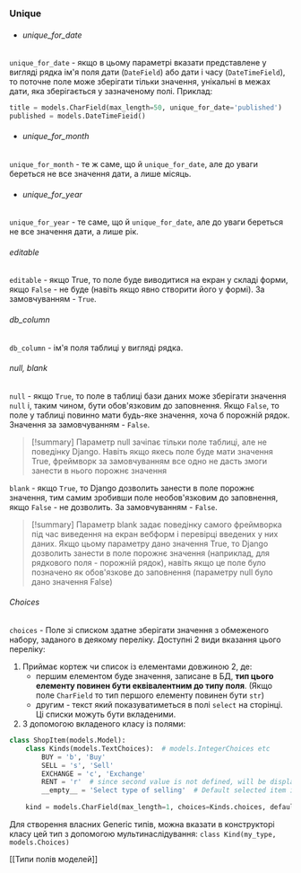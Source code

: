 
### Unique
- ###### unique_for_date
`unique_for_date` - якщо в цьому параметрі вказати представлене у вигляді рядка ім'я поля дати (`DateField`) або дати і часу (`DateTimeField`), то поточне поле може зберігати тільки значення, унікальні в межах дати, яка зберігається у зазначеному полі. Приклад:
```python
title = models.CharField(max_length=50, unique_for_date='published')
published = models.DateTimeFieid()
```  

- ###### unique_for_month
`unique_for_month` - те ж саме, що й `unique_for_date`, але до уваги береться не все значення дати, а лише місяць.

- ###### unique_fоr_уеаr
`unique_fоr_уеаr` - те саме, що й `unique_for_date`, але до уваги береться не все значення дати, а лише рік.

###### editable
`editable` - якщо True, то поле буде виводитися на екран у складі форми, якщо `False` - не буде (навіть якщо явно створити його у формі). За замовчуванням - `True`.

###### db_column
`db_column` - ім'я поля таблиці у вигляді рядка.

###### null, blank
`null` - якщо `True`, то поле в таблиці бази даних може зберігати значення `null` і, таким чином, бути обов'язковим до заповнення. Якщо `False`, то поле у таблиці повинно мати будь-яке значення, хоча б порожній рядок. Значення за замовчуванням - `False`.
> [!summary] Параметр null зачіпає тільки поле таблиці, але не поведінку Django. Навіть якщо якесь поле буде мати значення True, фреймворк за замовчуванням все одно не дасть змоги занести в нього порожнє значення

`blank` - якщо `True`, то Django дозволить занести в поле порожнє значення, тим самим зробивши поле необов'язковим до заповнення, якщо `False` - не дозволить. За замовчуванням - `False`.
> [!summary] Параметр blank задає поведінку самого фреймворка під час виведення на екран вебформ і перевірці введених у них даних. Якщо цьому параметру дано значення True, то Django дозволить занести в поле порожнє значення (наприклад, для рядкового поля - порожній рядок), навіть якщо це поле було позначено як обов'язкове до заповнення (параметру null було дано значення False)

###### Choices
`choices` - Поле зі списком здатне зберігати значення з обмеженого набору, заданого в деякому переліку. Доступні 2 види вказання цього переліку:
1. Приймає кортеж чи список із елементами довжиною 2, де:
	- першим елементом буде значення, записане в БД, **тип цього елементу повинен бути еквівалентним до типу поля**. (Якщо поле `CharField` то тип першого елементу повинен бути `str`)
	- другим - текст який показуватиметься в полі `select` на сторінці.
Ці списки можуть бути вкладеними.
2. З допомогою вкладеного класу із полями:
```python
class ShopItem(models.Model):
	class Kinds(models.TextChoices):  # models.IntegerChoices etc
		BUY = 'b', 'Buy'
		SELL = 's', 'Sell'
		EXCHANGE = 'c', 'Exchange'
		RENT = 'r'  # since second value is not defined, will be displayed: 'Rent'
		__empty__ = 'Select type of selling'  # Default selected item in template
		
	kind = models.CharField(max_length=1, choices=Kinds.choices, default=Kinds.SELL)
```
Для створення власних Generic типів, можна вказати в конструкторі класу цей тип з допомогою мультинаслідування: `class Kind(my_type, models.Choices)`

[[Типи полів моделей]]